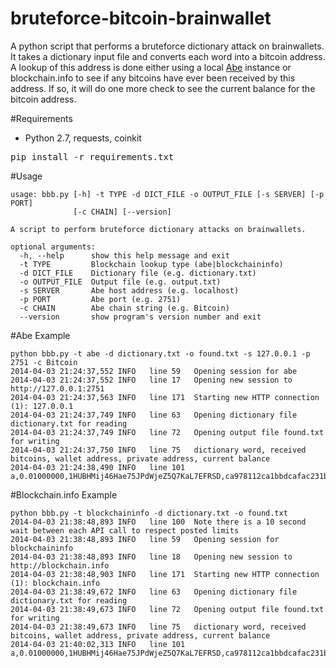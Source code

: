 bruteforce-bitcoin-brainwallet
==============================

A python script that performs a bruteforce dictionary attack on brainwallets. It takes a dictionary input file
 and converts each word into a bitcoin address. A lookup of this address is done either using a local [Abe](https://github.com/jtobey/bitcoin-abe)
 instance or blockchain.info to see if any bitcoins have ever been received by this address. If so, it will do one more check
 to see the current balance for the bitcoin address.

#Requirements
* Python 2.7, requests, coinkit
<pre>
pip install -r requirements.txt
</pre>

#Usage
```
usage: bbb.py [-h] -t TYPE -d DICT_FILE -o OUTPUT_FILE [-s SERVER] [-p PORT]
              [-c CHAIN] [--version]

A script to perform bruteforce dictionary attacks on brainwallets.

optional arguments:
  -h, --help      show this help message and exit
  -t TYPE         Blockchain lookup type (abe|blockchaininfo)
  -d DICT_FILE    Dictionary file (e.g. dictionary.txt)
  -o OUTPUT_FILE  Output file (e.g. output.txt)
  -s SERVER       Abe host address (e.g. localhost)
  -p PORT         Abe port (e.g. 2751)
  -c CHAIN        Abe chain string (e.g. Bitcoin)
  --version       show program's version number and exit
```

#Abe Example
```
python bbb.py -t abe -d dictionary.txt -o found.txt -s 127.0.0.1 -p 2751 -c Bitcoin
2014-04-03 21:24:37,552 INFO   line 59   Opening session for abe
2014-04-03 21:24:37,552 INFO   line 17   Opening new session to http://127.0.0.1:2751
2014-04-03 21:24:37,563 INFO   line 171  Starting new HTTP connection (1): 127.0.0.1
2014-04-03 21:24:37,749 INFO   line 63   Opening dictionary file dictionary.txt for reading
2014-04-03 21:24:37,749 INFO   line 72   Opening output file found.txt for writing
2014-04-03 21:24:37,750 INFO   line 75   dictionary word, received bitcoins, wallet address, private address, current balance
2014-04-03 21:24:38,490 INFO   line 101  a,0.01000000,1HUBHMij46Hae75JPdWjeZ5Q7KaL7EFRSD,ca978112ca1bbdcafac231b39a23dc4da786eff8147c4e72b9807785afee48bb,0.00000000
```

#Blockchain.info Example
```
python bbb.py -t blockchaininfo -d dictionary.txt -o found.txt
2014-04-03 21:38:48,893 INFO   line 100  Note there is a 10 second wait between each API call to respect posted limits
2014-04-03 21:38:48,893 INFO   line 59   Opening session for blockchaininfo
2014-04-03 21:38:48,893 INFO   line 18   Opening new session to http://blockchain.info
2014-04-03 21:38:48,903 INFO   line 171  Starting new HTTP connection (1): blockchain.info
2014-04-03 21:38:49,672 INFO   line 63   Opening dictionary file dictionary.txt for reading
2014-04-03 21:38:49,673 INFO   line 72   Opening output file found.txt for writing
2014-04-03 21:38:49,673 INFO   line 75   dictionary word, received bitcoins, wallet address, private address, current balance
2014-04-03 21:40:02,313 INFO   line 101  a,0.01000000,1HUBHMij46Hae75JPdWjeZ5Q7KaL7EFRSD,ca978112ca1bbdcafac231b39a23dc4da786eff8147c4e72b9807785afee48bb,0.00000000
```